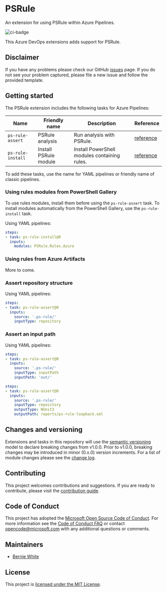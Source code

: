 # PSRule

An extension for using PSRule within Azure Pipelines.

![ci-badge]

This Azure DevOps extensions adds support for PSRule.

## Disclaimer

If you have any problems please check our GitHub [issues] page.
If you do not see your problem captured, please file a new issue and follow the provided template.

## Getting started

The PSRule extension includes the following tasks for Azure Pipelines:

Name                | Friendly name   | Description | Reference
----                | -------------   | ----------- | ---------
`ps-rule-assert`    | PSRule analysis | Run analysis with PSRule. | [reference][ps-rule-assert]
`ps-rule-install`   | Install PSRule module | Install PowerShell modules containing rules. | [reference][ps-rule-install]

To add these tasks, use the name for YAML pipelines or friendly name of classic pipelines.

### Using rules modules from PowerShell Gallery

To use rules modules, install them before using the `ps-rule-assert` task.
To install modules automatically from the PowerShell Gallery, use the `ps-rule-install` task.

Using YAML pipelines:

```yaml
steps:
- task: ps-rule-install@0
  inputs:
    modules: PSRule.Rules.Azure
```

### Using rules from Azure Artifacts

More to come.

### Assert repository structure

Using YAML pipelines:

```yaml
steps:
- task: ps-rule-assert@0
  inputs:
    source: '.ps-rule/'
    inputType: repository
```

### Assert an input path

Using YAML pipelines:

```yaml
steps:
- task: ps-rule-assert@0
  inputs:
    source: '.ps-rule/'
    inputType: inputPath
    inputPath: 'out/'
```

```yaml
steps:
- task: ps-rule-assert@0
  inputs:
    source: '.ps-rule/'
    inputType: repository
    outputType: NUnit3
    outputPath: reports/ps-rule-loopback.xml
```

## Changes and versioning

Extensions and tasks in this repository will use the [semantic versioning](http://semver.org/) model to declare breaking changes from v1.0.0.
Prior to v1.0.0, breaking changes may be introduced in minor (0.x.0) version increments.
For a list of module changes please see the [change log].

## Contributing

This project welcomes contributions and suggestions.
If you are ready to contribute, please visit the [contribution guide].

## Code of Conduct

This project has adopted the [Microsoft Open Source Code of Conduct](https://opensource.microsoft.com/codeofconduct/).
For more information see the [Code of Conduct FAQ](https://opensource.microsoft.com/codeofconduct/faq/)
or contact [opencode@microsoft.com](mailto:opencode@microsoft.com) with any additional questions or comments.

## Maintainers

- [Bernie White](https://github.com/BernieWhite)

## License

This project is [licensed under the MIT License](LICENSE).

[issues]: https://github.com/BernieWhite/PSRule-pipelines/issues
[ci-badge]: https://dev.azure.com/bewhite/PSRule-pipelines/_apis/build/status/PSRule-pipelines-CI?branchName=master
[extension]: https://marketplace.visualstudio.com/items?itemName=bewhite.ps-rule
[ps-rule-assert]: https://github.com/BernieWhite/PSRule-pipelines/blob/bewhite/dev/docs/tasks.md#ps-rule-assert
[ps-rule-install]: https://github.com/BernieWhite/PSRule-pipelines/blob/bewhite/dev/docs/tasks.md#ps-rule-install
[contribution guide]: https://github.com/BernieWhite/PSRule-pipelines/blob/bewhite/dev/CONTRIBUTING.md
[change log]: https://github.com/BernieWhite/PSRule-pipelines/blob/bewhite/dev/CHANGELOG.md
